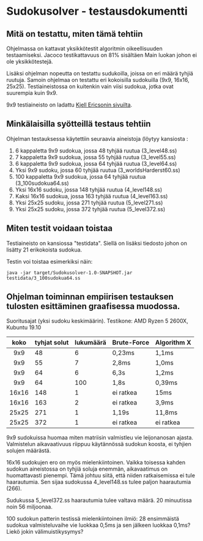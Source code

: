 # Sudokusolver - testausdokumentti

## Mitä on testattu, miten tämä tehtiin
Ohjelmassa on kattavat yksikkötestit algoritmin oikeellisuuden testaamiseksi. Jacoco testikattavuus on 81% sisältäen Main luokan johon ei ole yksikkötestejä.

Lisäksi ohjelman nopeutta on testattu sudukoilla, joissa on eri määrä tyhjiä ruutuja. Samoin ohjelmaa on testattu eri kokoisilla sudokuilla (9x9, 16x16, 25x25). Testiaineistossa on kuitenkin vain viisi sudokua, jotka ovat suurempia kuin 9x9. 

9x9 testiaineisto on ladattu [Kjell Ericsonin sivuilta](https://kjell.haxx.se/sudoku/). 

## Minkälaisilla syötteillä testaus tehtiin
Ohjelman testauksessa käytettiin seuraavia aineistoja (löytyy kansiosta :

1. 6 kappaletta 9x9 sudokua, jossa 48 tyhjää ruutua (3_level48.ss)
1. 7 kappaletta 9x9 sudokua, jossa 55 tyhjää ruutua (3_level55.ss)
1. 6 kappaletta 9x9 sudokua, jossa 64 tyhjää ruutua (3_level64.ss)
1. Yksi 9x9 sudoku, jossa 60 tyhjää ruutua (3_worldsHarderst60.ss)
1. 100 kappaletta 9x9 sudokua, jossa  64 tyhjää ruutua (3_100sudokua64.ss)
1. Yksi 16x16 sudoku, jossa 148 tyhjää ruutua (4_level148.ss)
1. Kaksi 16x16 sudokua, jossa 163 tyhjää ruutua (4_level163.ss)
1. Yksi 25x25 sudoku, jossa 271 tyhjää ruutua (5_level271.ss)
1. Yksi 25x25 sudoku, jossa 372 tyhjää ruutua (5_level372.ss)

## Miten testit voidaan toistaa
Testiaineisto on kansiossa "testidata". Siellä on lisäksi tiedosto johon on lisätty 21 erikokoista sudokua.

Testin voi toistaa esimerkiksi näin:

```
java -jar target/Sudokusolver-1.0-SNAPSHOT.jar testidata/3_100sudokua64.ss
```

## Ohjelman toiminnan empiirisen testauksen tulosten esittäminen graafisessa muodossa.

Suoritusajat (yksi sudoku keskimäärin). Testikone: AMD Ryzen 5 2600X, Kubuntu 19.10

| koko | tyhjat solut | lukumäärä  | Brute-Force | Algorithm X  | 
| :----:|:-----| :-----|:-----| :-----|
|9x9|48|6|0,23ms|1,1ms|
|9x9|55|7|2,8ms|1,0ms|
|9x9|64|6|6,3s|1,2ms|
|9x9|64|100|1,8s|0,39ms|
|16x16|148|1|ei ratkea|15ms|
|16x16|163|2|ei ratkea|3,9ms|
|25x25|271|1|1,19s|11,8ms|
|25x25|372|1|ei ratkea|ei ratkea|

9x9 sudokuissa huomaa miten matriisin valmistleu vie leijonanosan ajasta. Valmistelun aikavaativuus riippuu käytännössä sudokun koosta, ei tyhjien solujen määrästä.

16x16 sudokujen ero on myös mielenkiintoinen. Vaikka toisessa kahden sudokun aineistossa on tyhjiä soluja enemmän, aikavaatimus on huomattavasti pienempi. Tämä johtuu siitä, että niiden ratkaisemissa ei tule haarautumia. Sen sijaa sudokussa 4_level148.ss tulee paljon haarautumia (266). 

Sudukussa 5_level372.ss haarautumia tulee valtava määrä. 20 minuutissa noin 56 miljoonaa.

100 sudokun patterin testissä mielenkiintoinen ilmiö: 28 ensimmäistä sudokua valmisteluvaihe vie luokkaa 0,5ms ja sen jälkeen luokkaa 0,1ms? Liekö jokin välimuistikysymys?
